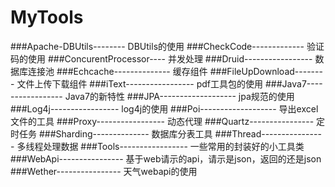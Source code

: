 MyTools
=================================================
###Apache-DBUtils-------- DBUtils的使用
###CheckCode------------- 验证码的使用
###ConcurentProcessor---- 并发处理
###Druid----------------- 数据库连接池
###Echcache-------------- 缓存组件
###FileUpDownload-------- 文件上传下载组件
###iText----------------- pdf工具包的使用
###Java7----------------- Java7的新特性
###JPA------------------- jpa规范的使用
###Log4j----------------- log4j的使用
###Poi------------------- 导出excel文件的工具
###Proxy----------------- 动态代理
###Quartz---------------- 定时任务
###Sharding-------------- 数据库分表工具
###Thread---------------- 多线程处理数据
###Tools----------------- 一些常用的封装好的小工具类
###WebApi---------------- 基于web请示的api，请示是json，返回的还是json
###Wether---------------- 天气webapi的使用